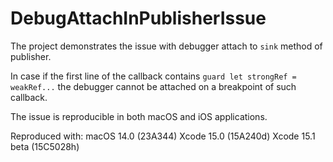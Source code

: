 # DebugAttachInPublisherIssue

The project demonstrates the issue with debugger attach to `sink` method of publisher.

In case if the first line of the callback contains `guard let strongRef = weakRef...` the debugger cannot be attached on a breakpoint of such callback.

The issue is reproducible in both macOS and iOS applications.

Reproduced with:
macOS 14.0 (23A344)
Xcode 15.0 (15A240d)
Xcode 15.1 beta (15C5028h)
